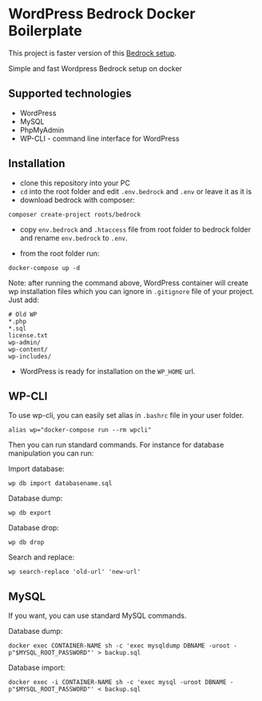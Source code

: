 # WordPress Bedrock Docker Boilerplate

This project is faster version of this [Bedrock setup](https://github.com/trenccan777/WP-Bedrock-Docker-setup/).

Simple and fast Wordpress Bedrock setup on docker

## Supported technologies
- WordPress
- MySQL
- PhpMyAdmin
- WP-CLI - command line interface for WordPress

## Installation

- clone this repository into your PC
- `cd` into the root folder and edit `.env.bedrock` and `.env` or leave it as it is 
- download bedrock with composer:

```
composer create-project roots/bedrock
```

- copy `env.bedrock` and `.htaccess` file from root folder to bedrock folder and rename `env.bedrock` to `.env`. 

- from the root folder run:
```
docker-compose up -d
```
Note: after running the command above, WordPress container will create wp installation files which you can ignore in `.gitignore` file of your project. Just add:

```
# Old WP
*.php
*.sql
license.txt
wp-admin/
wp-content/
wp-includes/
````

- WordPress is ready for installation on the `WP_HOME` url.

## WP-CLI

To use wp-cli, you can easily set alias in `.bashrc` file in your user folder. 

```
alias wp="docker-compose run --rm wpcli"
```

Then you can run standard commands. For instance for database manipulation you can run:

Import database:
``` 
wp db import databasename.sql
```

Database dump:

```
wp db export
```

Database drop:

```
wp db drop
```

Search and replace:

```
wp search-replace 'old-url' 'new-url'
```

## MySQL

If you want, you can use standard MySQL commands. 

Database dump:

```
docker exec CONTAINER-NAME sh -c 'exec mysqldump DBNAME -uroot -p"$MYSQL_ROOT_PASSWORD"' > backup.sql
```

Database import:

```
docker exec -i CONTAINER-NAME sh -c 'exec mysql -uroot DBNAME -p"$MYSQL_ROOT_PASSWORD"' < backup.sql
```
